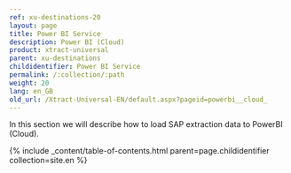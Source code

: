 ```yaml
---
ref: xu-destinations-20
layout: page
title: Power BI Service
description: Power BI (Cloud)
product: xtract-universal
parent: xu-destinations
childidentifier: Power BI Service
permalink: /:collection/:path
weight: 20
lang: en_GB
old_url: /Xtract-Universal-EN/default.aspx?pageid=powerbi__cloud_
---
```


In this section we will describe how to load SAP extraction data to PowerBI (Cloud). 

{% include _content/table-of-contents.html parent=page.childidentifier collection=site.en %}
